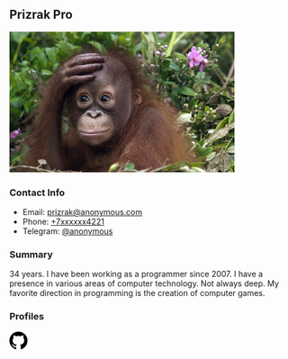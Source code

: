 ## Prizrak Pro
![Photo](images/photo.png)

### Contact Info
 - Email: [prizrak@anonymous.com](mailto:prizrak@anonymous.com)
 - Phone: [+7xxxxxx4221](tel:++1xxxxxxxx01)
 - Telegram: [@anonymous](https://t.me/anonymous)

### Summary
34 years. I have been working as a programmer since 2007. I have a presence in various areas of computer technology. Not always deep.
My favorite direction in programming is the creation of computer games.

### Profiles
[![](images/logo-github.png)](https://github.com/prizrak-pro)